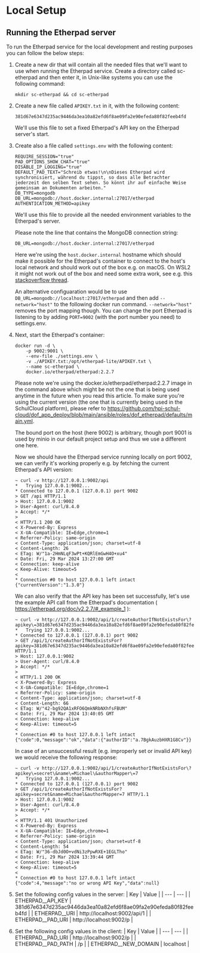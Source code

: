 # Local Setup

## Running the Etherpad server

To run the Etherpad service for the local development and resting purposes you can follow the below steps:

1. Create a new dir that will contain all the needed files that we'll want to use when running the Etherpad service.
Create a directory called sc-etherpad and then enter it, in Unix-like systems you can use the following command: 

    `mkdir sc-etherpad && cd sc-etherpad`

2. Create a new file called `APIKEY.txt` in it, with the following content:

    `381d67e6347d235ac9446da3ea10a82efd6f8ae09fa2e90efeda80f82feeb4fd`

    We'll use this file to set a fixed Etherpad's API key on the Etherpad server's start.

3. Create also a file called `settings.env` with the following content:

    ```
    REQUIRE_SESSION="true"
    PAD_OPTIONS_SHOW_CHAT="true"
    DISABLE_IP_LOGGING="true"
    DEFAULT_PAD_TEXT="Schreib etwas!\n\nDieses Etherpad wird synchronisiert, während du tippst, so dass alle Betrachter jederzeit den selben Text sehen. So könnt ihr auf einfache Weise gemeinsam an Dokumenten arbeiten."
    DB_TYPE=mongodb
    DB_URL=mongodb://host.docker.internal:27017/etherpad
    AUTHENTICATION_METHOD=apikey
    ```
    We'll use this file to provide all the needed environment variables to the Etherpad's server.

    Please note the line that contains the MongoDB connection string:

    `DB_URL=mongodb://host.docker.internal:27017/etherpad`

    Here we're using the `host.docker.internal` hostname which should make it possible for the Etherpad's container to connect to the host's local network and should work out of the box e.g. on macOS. On WSL2 it might not work out of the box and need some extra work, see e.g. this [stackoverflow thread](https://stackoverflow.com/questions/63898430/how-can-i-access-a-service-running-on-wsl2-from-inside-a-docker-container).
    
    An alternative configuaration would be to use `DB_URL=mongodb://localhost:27017/etherpad` and then add `--network="host"` to the following docker run command. `--network="host"` removes the port mapping though. You can change the port Etherpad is listening to by adding `PORT=9002` (with the port number you need) to settings.env.

4. Next, start the Etherpad's container:
    ```
    docker run -d \
        -p 9002:9001 \
        --env-file ./settings.env \
        -v ./APIKEY.txt:/opt/etherpad-lite/APIKEY.txt \
        --name sc-etherpad \
        docker.io/etherpad/etherpad:2.2.7
    ```
    Please note we're using the docker.io/etherpad/etherpad:2.2.7 image in the command above which might be not the one that is being used anytime in the future when you read this article. To make sure you're using the current version (the one that is currently being used in the SchulCloud platform), please refer to https://github.com/hpi-schul-cloud/dof_app_deploy/blob/main/ansible/roles/dof_etherpad/defaults/main.yml.
    
    The bound port on the host (here 9002) is arbitrary, though port 9001 is used by minio in our default project setup and thus we use a different one here.

    Now we should have the Etherpad service running locally on port 9002, we can verify it's working properly e.g. by fetching the current Etherpad's API version:

    ```
    ~ curl -v http://127.0.0.1:9002/api
    *   Trying 127.0.0.1:9002...
    * Connected to 127.0.0.1 (127.0.0.1) port 9002
    > GET /api HTTP/1.1
    > Host: 127.0.0.1:9002
    > User-Agent: curl/8.4.0
    > Accept: */*
    > 
    < HTTP/1.1 200 OK
    < X-Powered-By: Express
    < X-UA-Compatible: IE=Edge,chrome=1
    < Referrer-Policy: same-origin
    < Content-Type: application/json; charset=utf-8
    < Content-Length: 26
    < ETag: W/"1a-2HmNLqF3wPt+KQRlEmGwH4O+xu4"
    < Date: Fri, 29 Mar 2024 13:27:00 GMT
    < Connection: keep-alive
    < Keep-Alive: timeout=5
    < 
    * Connection #0 to host 127.0.0.1 left intact
    {"currentVersion":"1.3.0"}
    ```

    We can also verify that the API key has been set successfully, let's use the example API call from the Etherpad's documentation ( https://etherpad.org/doc/v2.2.7/#_example_1 ):

    ```
    ~ curl -v http://127.0.0.1:9002/api/1/createAuthorIfNotExistsFor\?apikey\=381d67e6347d235ac9446da3ea10a82efd6f8ae09fa2e90efeda80f82feeb4fd\&name\=Michael\&authorMapper\=7
    *   Trying 127.0.0.1:9002...
    * Connected to 127.0.0.1 (127.0.0.1) port 9002
    > GET /api/1/createAuthorIfNotExistsFor?apikey=381d67e6347d235ac9446da3ea10a82efd6f8ae09fa2e90efeda80f82feeb4fd&name=Michael&authorMapper=7 HTTP/1.1
    > Host: 127.0.0.1:9002
    > User-Agent: curl/8.4.0
    > Accept: */*
    > 
    < HTTP/1.1 200 OK
    < X-Powered-By: Express
    < X-UA-Compatible: IE=Edge,chrome=1
    < Referrer-Policy: same-origin
    < Content-Type: application/json; charset=utf-8
    < Content-Length: 66
    < ETag: W/"42-bg92QA1xRFO6QmkNRbNXhfsFBUM"
    < Date: Fri, 29 Mar 2024 13:40:05 GMT
    < Connection: keep-alive
    < Keep-Alive: timeout=5
    < 
    * Connection #0 to host 127.0.0.1 left intact
    {"code":0,"message":"ok","data":{"authorID":"a.7BgkAuzbHXR1G8Cv"}}
    ```

    In case of an unsuccessful result (e.g. improperly set or invalid API key) we would receive the following response:
    ```
    ~ curl -v http://127.0.0.1:9002/api/1/createAuthorIfNotExistsFor\?apikey\=secret\&name\=Michael\&authorMapper\=7
    *   Trying 127.0.0.1:9002...
    * Connected to 127.0.0.1 (127.0.0.1) port 9002
    > GET /api/1/createAuthorIfNotExistsFor?apikey=secret&name=Michael&authorMapper=7 HTTP/1.1
    > Host: 127.0.0.1:9002
    > User-Agent: curl/8.4.0
    > Accept: */*
    > 
    < HTTP/1.1 401 Unauthorized
    < X-Powered-By: Express
    < X-UA-Compatible: IE=Edge,chrome=1
    < Referrer-Policy: same-origin
    < Content-Type: application/json; charset=utf-8
    < Content-Length: 54
    < ETag: W/"36-dbJd0O+vdNi3zPpwRXE+1EGLTho"
    < Date: Fri, 29 Mar 2024 13:39:44 GMT
    < Connection: keep-alive
    < Keep-Alive: timeout=5
    < 
    * Connection #0 to host 127.0.0.1 left intact
    {"code":4,"message":"no or wrong API Key","data":null}
    ```

5. Set the following config values in the server:
    | Key | Value |
    | --- | --- |
    | ETHERPAD__API_KEY | 381d67e6347d235ac9446da3ea10a82efd6f8ae09fa2e90efeda80f82feeb4fd |
    | ETHERPAD__URI | http://localhost:9002/api/1 |
    | ETHERPAD__PAD_URI | http://localhost:9002/p |

6. Set the following config values in the client:
    | Key | Value |
    | --- | --- |
    | ETHERPAD__PAD_URI | http://localhost:9002/p |
    | ETHERPAD__PAD_PATH | /p |
    | ETHERPAD__NEW_DOMAIN | localhost |
